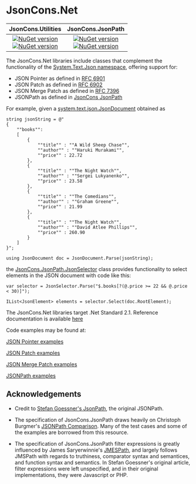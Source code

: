 # JsonCons.Net

|JsonCons.Utilities|JsonCons.JsonPath|
|:-:|:-:|
|<a href="https://www.nuget.org/packages/JsonCons.Utilities/"><img alt="NuGet version" src="https://img.shields.io/nuget/v/JsonCons.Utilities.svg?svg=true"></img><br><img alt="NuGet version" src="https://img.shields.io/nuget/dt/JsonCons.Utilities.svg?svg=true"></img></a>|<a href="https://www.nuget.org/packages/JsonCons.JsonPath/"><img alt="NuGet version" src="https://img.shields.io/nuget/v/JsonCons.JsonPath.svg?svg=true"></img><br><img alt="NuGet version" src="https://img.shields.io/nuget/dt/JsonCons.JsonPath.svg?svg=true"></img></a>|

The JsonCons.Net libraries include classes that complement the functionality of the 
[System.Text.Json namespace](https://docs.microsoft.com/en-us/dotnet/api/system.text.json?view=netcore-3.1),
offering support for:

- JSON Pointer as defined in [RFC 6901](https://datatracker.ietf.org/doc/html/rfc6901)
- JSON Patch as defined in [RFC 6902](https://datatracker.ietf.org/doc/html/rfc6902)
- JSON Merge Patch as defined in [RFC 7396](https://datatracker.ietf.org/doc/html/rfc7396)
- JSONPath as defined in [JsonCons JsonPath](https://danielaparker.github.io/JsonCons.Net/articles/JsonPath/Specification.html)

For example, given a [system.text.json.JsonDocument](https://docs.microsoft.com/en-us/dotnet/api/system.text.json.jsondocument?view=net-5.0)
obtained as
```
string jsonString = @"
{
    ""books"":
    [
        {
            ""title"" : ""A Wild Sheep Chase"",
            ""author"" : ""Haruki Murakami"",
            ""price"" : 22.72
        },
        {
            ""title"" : ""The Night Watch"",
            ""author"" : ""Sergei Lukyanenko"",
            ""price"" : 23.58
        },
        {
            ""title"" : ""The Comedians"",
            ""author"" : ""Graham Greene"",
            ""price"" : 21.99
        },
        {
            ""title"" : ""The Night Watch"",
            ""author"" : ""David Atlee Phillips"",
            ""price"" : 260.90
        }
    ]
}";

using JsonDocument doc = JsonDocument.Parse(jsonString);
```
the [JsonCons.JsonPath.JsonSelector](https://danielaparker.github.io/JsonCons.Net/ref/JsonCons.JsonPath.JsonSelector.html) 
class provides functionality to select elements in the JSON document with code like this:

```
var selector = JsonSelector.Parse("$.books[?(@.price >= 22 && @.price < 30)]");

IList<JsonElement> elements = selector.Select(doc.RootElement);
```

The JsonCons.Net libraries target .Net Standard 2.1. Reference documentation is available [here](https://danielaparker.github.io/JsonCons.Net/ref/)

Code examples may be found at:

[JSON Pointer examples](https://github.com/danielaparker/JsonCons.Net/blob/main/examples/JsonPointer.Examples/JsonPointerExamples.cs)

[JSON Patch examples](https://github.com/danielaparker/JsonCons.Net/blob/main/examples/JsonPatch.Examples/JsonPatchExamples.cs)

[JSON Merge Patch examples](https://github.com/danielaparker/JsonCons.Net/blob/main/examples/JsonMergePatch.Examples/JsonMergePatchExamples.cs)

[JSONPath examples](https://github.com/danielaparker/JsonCons.Net/blob/main/examples/JsonPath.Examples/JsonPathExamples.cs)

## Acknowledgements

- Credit to [Stefan Goessner's JsonPath](https://goessner.net/articles/JsonPath/),
the original JSONPath.

- The specification of JsonCons.JsonPath draws heavily on Christoph Burgmer's 
[JSONPath Comparison](https://cburgmer.github.io/json-path-comparison/).
Many of the test cases and some of the examples are borrowed from this resource.

- The specification of JsonCons.JsonPath filter expressions is greatly influenced by
James Saryerwinnie's [JMESPath](https://jmespath.org/specification.html),
and largely follows JMSPath with regards to truthiness, comparator syntax and semantices,
and function syntax and semantics. In Stefan Goessner's original article, filter
expressions were left unspecified, and in their original implementations, they were
Javascript or PHP. 


